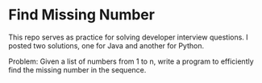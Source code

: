 # Find Missing Number

This repo serves as practice for solving developer interview questions. I posted two solutions, one for Java and another for Python.

Problem: Given a list of numbers from 1 to n, write a program to efficiently find the missing number in the sequence.
